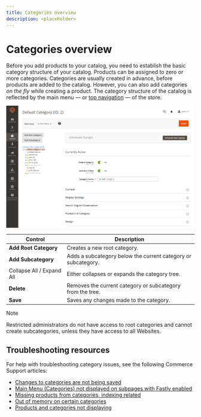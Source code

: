 ```yaml
---
title: Categories overview
description: <placeholder>
---
```

# Categories overview

Before you add products to your catalog, you need to establish the basic category structure of your catalog. Products can be assigned to zero or more categories. Categories are usually created in advance, before products are added to the catalog. However, you can also add categories _on the fly_ while creating a product. The category structure of the catalog is reflected by the main menu — or [top navigation](navigation-top.md) — of the store.

![Category tree](./assets/category-selected.png)<!-- zoom -->

|Control|Description|
|--- |--- |
|**Add Root Category** |Creates a new root category.|
|**Add Subcategory** |Adds a subcategory below the current category or subcategory.|
|Collapse All / Expand All |Either collapses or expands the category tree.|
|**Delete** |Removes the current category or subcategory from the tree.|
|**Save** |Saves any changes made to the category.|

>[!NOTE]
>
>Restricted administrators do not have access to root categories and cannot create subcategories, unless they have access to all Websites.

## Troubleshooting resources

For help with troubleshooting category issues, see the following Commerce Support articles:

- [Changes to categories are not being saved](https://support.magento.com/hc/en-us/articles/115004383453)
- [Main Menu (Categories) not displayed on subpages with Fastly enabled](https://support.magento.com/hc/en-us/articles/115003567594)
- [Missing products from categories, indexing related](https://support.magento.com/hc/en-us/articles/360050636011)
- [Out of memory on certain categories](https://support.magento.com/hc/en-us/articles/360059068611)
- [Products and categories not displaying](https://support.magento.com/hc/en-us/articles/360058224711)
